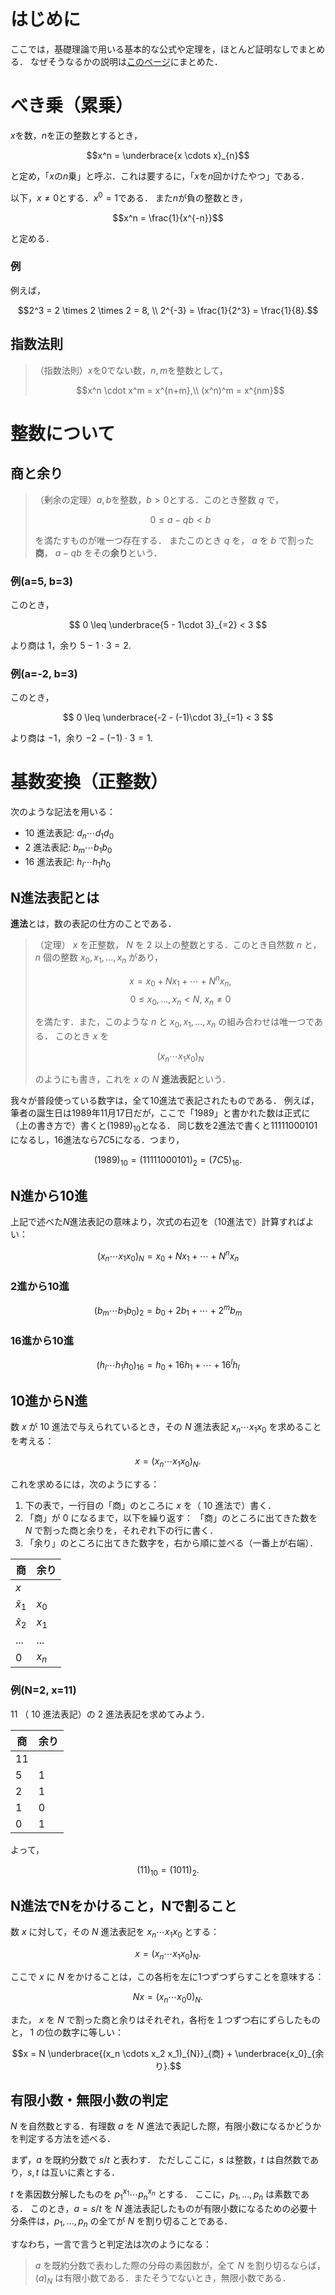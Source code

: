 # はじめに
ここでは，基礎理論で用いる基本的な公式や定理を，ほとんど証明なしでまとめる．
なぜそうなるかの説明は[このページ](explanation.md)にまとめた．

# べき乗（累乗）
$`x`$を数，$`n`$を正の整数とするとき，

```math
x^n = \underbrace{x \cdots x}_{n}
```

と定め，「$`x`$の$`n`$乗」と呼ぶ．これは要するに，「$`x`$を$`n`$回かけたやつ」である．

以下，$`x \neq 0`$とする．$`x^0 = 1`$である．
また$`n`$が負の整数とき，

```math
x^n = \frac{1}{x^{-n}}
```

と定める．

### 例
例えば，

```math
2^3 = 2 \times 2 \times 2 = 8, \\
2^{-3} =  \frac{1}{2^3} = \frac{1}{8}.
```

## 指数法則
> （指数法則）$`x`$を$`0`$でない数，$`n,m`$を整数として，
>
> ```math
> x^n \cdot x^m = x^{n+m},\\
> (x^n)^m = x^{nm}
> ```

# 整数について
## 商と余り
> （剰余の定理）$`a,b`$を整数，$`b>0`$とする．このとき整数 $q$ で，
>
> $$
> 0 \leq a - qb < b
> $$
> 
> を満たすものが唯一つ存在する．
> またこのとき $q$ を， $a$ を $b$ で割った**商**， $a-qb$ をその**余り**という．

### 例(a=5, b=3)
このとき，

$$
0 \leq \underbrace{5 - 1\cdot 3}_{=2} < 3
$$

より商は $1$，余り $5 - 1\cdot 3 = 2$.

### 例(a=-2, b=3)
このとき，

$$
0 \leq \underbrace{-2 - (-1)\cdot 3}_{=1} < 3
$$

より商は $-1$，余り $-2 - (-1)\cdot 3 = 1$.

# 基数変換（正整数）
次のような記法を用いる：

- $10$ 進法表記: $d_n \cdots d_1 d_0$
- $2$ 進法表記: $b_m \cdots b_1 b_0$
- $16$ 進法表記: $h_l \cdots h_1 h_0$

## N進法表記とは
**進法**とは，数の表記の仕方のことである．

> （定理） $x$ を正整数， $N$ を $2$ 以上の整数とする．このとき自然数 $n$ と， $n$ 個の整数 $x_0, x_1, ..., x_n$ があり，
>
> $$ x = x_0 + Nx_1 + \cdots + N^n x_n, $$
> $$ 0 \leq x_0,..., x_n < N,\ x_n \neq 0 $$
>
> を満たす．また，このような $n$ と $x_0, x_1, ..., x_n$ の組み合わせは唯一つである．
> このとき $x$ を
>
> $$ (x_n \cdots x_1 x_0)_N $$
>
> のようにも書き，これを $x$ の $N$ **進法表記**という．

我々が普段使っている数字は，全て$`10`$進法で表記されたものである．
例えば，筆者の誕生日は$`1989`$年$`11`$月$`17`$日だが，ここで「$`1989`$」と書かれた数は正式に（上の書き方で）書くと$`(1989)_{10}`$となる．
同じ数を$`2`$進法で書くと$`11111000101`$になるし，$`16`$進法なら$`7C5`$になる．つまり，

$$ (1989)_{10} = (11111000101)_2 = (7C5)_{16}. $$

## N進から10進
上記で述べた$`N`$進法表記の意味より，次式の右辺を（$`10`$進法で）計算すればよい：

$$
(x_n \cdots x_1 x_0)_N = x_0 + N x_1 + \cdots + N^n x_n
$$

### 2進から10進
$$
(b_m \cdots b_1 b_0)_2 = b_0 + 2 b_1 + \cdots + 2^m b_m
$$

### 16進から10進
$$
(h_l \cdots h_1 h_0)_{16} = h_0 + 16 h_1 + \cdots + 16^l h_l
$$

## 10進からN進
数 $x$ が $10$ 進法で与えられているとき，その $N$ 進法表記 $x_n \cdots x_1 x_0$ を求めることを考える：

$$
x = (x_n \cdots x_1 x_0)_N.
$$

これを求めるには，次のようにする：

1. 下の表で，一行目の「商」のところに $x$ を（ $10$ 進法で）書く．
1. 「商」が $0$ になるまで，以下を繰り返す：
  「商」のところに出てきた数を $N$ で割った商と余りを，それぞれ下の行に書く．
1. 「余り」のところに出てきた数字を，右から順に並べる（一番上が右端）．

|商|余り|
|----|----|
| $x$ ||
| $\tilde{x}_1$ | $x_0$ |
| $\tilde{x}_2$ | $x_1$ |
|...|...|
| $0$ | $x_n$ |

### 例(N=2, x=11)
$11$ （ $10$ 進法表記）の $2$ 進法表記を求めてみよう．

|商|余り|
|----|----|
| $11$ ||
| $5$ | $1$ |
| $2$ | $1$ |
| $1$ | $0$ |
| $0$ | $1$ |

よって，

$$
(11)_{10} = (1011)_2.
$$

## N進法でNをかけること，Nで割ること
数 $x$ に対して，その $N$ 進法表記を $x_n \cdots x_1 x_0$ とする：

$$
x = (x_n \cdots x_1 x_0)_N.
$$

ここで $x$ に $N$ をかけることは，この各桁を左に1つずつずらすことを意味する：

$$
Nx = (x_n \cdots x_0 0)_N.
$$

また， $x$ を $N$ で割った商と余りはそれぞれ，各桁を１つずつ右にずらしたものと， $1$ の位の数字に等しい：

```math
x = N \underbrace{(x_n \cdots x_2 x_1)_{N}}_{商} + \underbrace{x_0}_{余り}.
```

## 有限小数・無限小数の判定
$`N`$ を自然数とする．有理数 $`a`$ を $`N`$ 進法で表記した際，有限小数になるかどうかを判定する方法を述べる．

まず，$`a`$ を既約分数で $`s/t`$ と表わす．
ただしここに，$`s`$ は整数，$`t`$ は自然数であり，$`s,t`$ は互いに素とする．

$`t`$ を素因数分解したものを $`p_1^{x_1} \cdots p_n^{x_n}`$ とする．
ここに，$`p_1, \dots, p_n`$ は素数である．
このとき，$`a = s/t`$ を $`N`$ 進法表記したものが有限小数になるための必要十分条件は，$`p_1, \dots, p_n`$ の全てが $`N`$ を割り切ることである．

すなわち，一言で言うと判定法は次のようになる：

> $`a`$ を既約分数で表わした際の分母の素因数が，全て $`N`$ を割り切るならば，$`(a)_N`$ は有限小数である．またそうでないとき，無限小数である．
